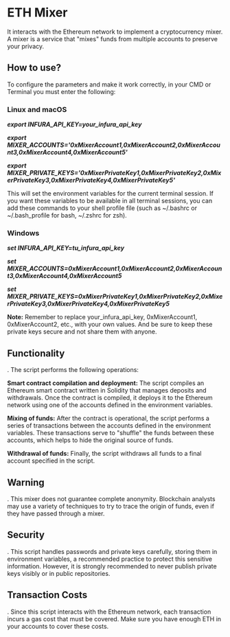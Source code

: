 <h1>ETH Mixer</h1>
It interacts with the Ethereum network to implement a cryptocurrency mixer.
A mixer is a service that "mixes" funds from multiple accounts to preserve your privacy.

<h2>How to use?</h2>
To configure the parameters and make it work correctly, in your CMD or Terminal you must enter the following:
<h3>Linux and macOS</h3>

***export INFURA_API_KEY=your_infura_api_key***

***export MIXER_ACCOUNTS='0xMixerAccount1,0xMixerAccount2,0xMixerAccount3,0xMixerAccount4,0xMixerAccount5'***

***export MIXER_PRIVATE_KEYS='0xMixerPrivateKey1,0xMixerPrivateKey2,0xMixerPrivateKey3,0xMixerPrivateKey4,0xMixerPrivateKey5'***

This will set the environment variables for the current terminal session. If you want these variables to be available in all terminal sessions, you can add these commands to your shell profile file (such as ~/.bashrc or ~/.bash_profile for bash, ~/.zshrc for zsh).

<h3>Windows</h3>

***set INFURA_API_KEY=tu_infura_api_key***

***set MIXER_ACCOUNTS=0xMixerAccount1,0xMixerAccount2,0xMixerAccount3,0xMixerAccount4,0xMixerAccount5***

***set MIXER_PRIVATE_KEYS=0xMixerPrivateKey1,0xMixerPrivateKey2,0xMixerPrivateKey3,0xMixerPrivateKey4,0xMixerPrivateKey5***

**Note:** Remember to replace your_infura_api_key, 0xMixerAccount1, 0xMixerAccount2, etc., with your own values. And be sure to keep these private keys secure and not share them with anyone.

<h2>Functionality</h2>.
The script performs the following operations:

**Smart contract compilation and deployment:** The script compiles an Ethereum smart contract written in Solidity that manages deposits and withdrawals. Once the contract is compiled, it deploys it to the Ethereum network using one of the accounts defined in the environment variables.

**Mixing of funds:** After the contract is operational, the script performs a series of transactions between the accounts defined in the environment variables. These transactions serve to "shuffle" the funds between these accounts, which helps to hide the original source of funds.

**Withdrawal of funds:** Finally, the script withdraws all funds to a final account specified in the script.

<h2>Warning</h2>.
This mixer does not guarantee complete anonymity. Blockchain analysts may use a variety of techniques to try to trace the origin of funds, even if they have passed through a mixer.

<h2>Security</h2>.
This script handles passwords and private keys carefully, storing them in environment variables, a recommended practice to protect this sensitive information. However, it is strongly recommended to never publish private keys visibly or in public repositories.

<h2>Transaction Costs</h2>.
Since this script interacts with the Ethereum network, each transaction incurs a gas cost that must be covered. Make sure you have enough ETH in your accounts to cover these costs.
